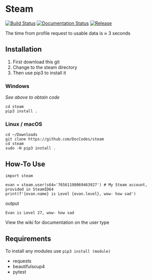 # Steam

[![Build Status](https://travis-ci.org/DocCodes/steam.svg?branch=master)](https://travis-ci.org/DocCodes/steam)
[![Documentation Status](http://img.shields.io/badge/docs-1.3.2-brightgreen.svg?style=flat)](https://github.com/DocCodes/steam/wiki)
[![Release](https://img.shields.io/github/release/doccodes/steam.svg)](https://github.com/DocCodes/steam/releases/latest)

The time from profile request to usable data is ≈ 3 seconds

## Installation
1. First download this git
2. Change to the steam directory
3. Then use pip3 to install it

### Windows
*See above to obtain code*
```
cd steam
pip3 install .
```
### Linux / macOS
```
cd ~/Downloads
git clone https://github.com/DocCodes/steam
cd steam
sudo -H pip3 install .
```

## How-To Use
```
import steam

evan = steam.user(s64='76561198069463927') # My Steam account, provided in SteamID64
print(f'{evan.name} is Level {evan.level}, wow- how sad')
```
output
```
Evan is Level 27, wow- how sad
```
View the wiki for documentation on the user type

## Requirements
To install any modules use `pip3 install (module)`
* requests
* beautifulsoup4
* pytest
